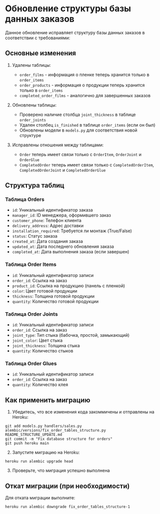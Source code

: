 # Обновление структуры базы данных заказов

Данное обновление исправляет структуру базы данных заказов в соответствии с требованиями:

## Основные изменения

1. Удалены таблицы:
   - `order_films` - информация о пленке теперь хранится только в `order_items`
   - `order_products` - информация о продукции теперь хранится только в `order_items`
   - `completed_order_films` - аналогично для завершенных заказов

2. Обновлены таблицы:
   - Проверено наличие столбца `joint_thickness` в таблице `order_joints`
   - Удален столбец `is_finished` в таблице `order_items` (если он был)
   - Обновлены модели в `models.py` для соответствия новой структуре

3. Исправлены отношения между таблицами:
   - `Order` теперь имеет связи только с `OrderItem`, `OrderJoint` и `OrderGlue`
   - `CompletedOrder` теперь имеет связи только с `CompletedOrderItem`, `CompletedOrderJoint` и `CompletedOrderGlue`

## Структура таблиц

### Таблица Orders
- `id`: Уникальный идентификатор заказа
- `manager_id`: ID менеджера, оформившего заказ
- `customer_phone`: Телефон клиента
- `delivery_address`: Адрес доставки
- `installation_required`: Требуется ли монтаж (True/False)
- `status`: Статус заказа
- `created_at`: Дата создания заказа
- `updated_at`: Дата последнего обновления заказа
- `completed_at`: Дата выполнения заказа (если завершен)

### Таблица Order Items
- `id`: Уникальный идентификатор записи
- `order_id`: Ссылка на заказ
- `product_id`: Ссылка на продукцию (панель с пленкой)
- `color`: Цвет готовой продукции
- `thickness`: Толщина готовой продукции
- `quantity`: Количество готовой продукции

### Таблица Order Joints
- `id`: Уникальный идентификатор записи
- `order_id`: Ссылка на заказ
- `joint_type`: Тип стыка (бабочка, простой, замыкающий)
- `joint_color`: Цвет стыка
- `joint_thickness`: Толщина стыка
- `quantity`: Количество стыков

### Таблица Order Glues
- `id`: Уникальный идентификатор записи
- `order_id`: Ссылка на заказ
- `quantity`: Количество клея

## Как применить миграцию

1. Убедитесь, что все изменения кода закоммичены и отправлены на Heroku:
```
git add models.py handlers/sales.py alembic/versions/fix_order_tables_structure.py README_STRUCTURE_UPDATE.md
git commit -m "Fix database structure for orders"
git push heroku main
```

2. Запустите миграцию на Heroku:
```
heroku run alembic upgrade head
```

3. Проверьте, что миграция успешно выполнена

## Откат миграции (при необходимости)

Для отката миграции выполните:

```
heroku run alembic downgrade fix_order_tables_structure-1
``` 